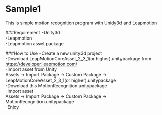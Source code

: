 # Sample1

This is simple motion recognition program with Unidy3d and Leapmotion

###Requirement
-Unity3d<br/>
-Leapmotion<br/>
-Leapmotion asset package<br/>


###How to Use
-Create a new unity3d project<br/>
-Download LeapMotionCoreAsset_2_3_1(or higher).unitypackage from <br/>
      https://developer.leapmotion.com/<br/>
-Import asset from Unity <br/>
  	Assets -> Import Package -> Custom Package ->  LeapMotionCoreAsset_2_3_1(or higher).unitypackage<br/>
-Download this MotionRecognition.unitypackage <br/>
-Import asset<br/>
  	Assets -> Import Package -> Custom Package ->  MotionRecognition.unitypackage <br/>
-Enjoy<br/>

  




